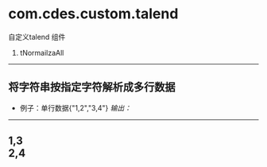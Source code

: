 # com.cdes.custom.talend
自定义talend 组件
1. tNormailzaAll

---
将字符串按指定字符解析成多行数据
---
- 例子：单行数据{"1,2","3,4"} 
*输出：*

---
1,3  
2,4
---
